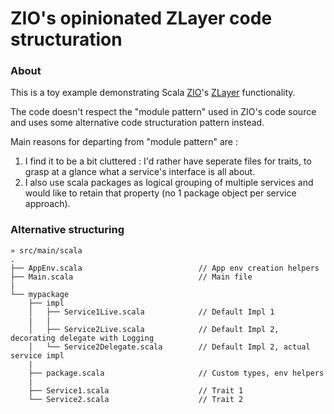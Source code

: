 # ZIO's opinionated ZLayer code structuration

### About

This is a toy example demonstrating Scala [ZIO](https://github.com/zio/zio)'s [ZLayer](https://github.com/zio/zio/blob/master/core/shared/src/main/scala/zio/ZLayer.scala) functionality.

The code doesn't respect the "module pattern" used in ZIO's code source and uses some alternative code structuration
pattern instead.

Main reasons for departing from "module pattern" are :
1. I find it to be a bit cluttered : I'd rather have seperate files for traits, to grasp at a glance what a service's
interface is all about.
2. I also use scala packages as logical grouping of multiple services and would like to retain that property (no 1
package object per service approach).

### Alternative structuring

    » src/main/scala
    .
    ├── AppEnv.scala                          // App env creation helpers
    ├── Main.scala                            // Main file
    |
    └── mypackage
        ├── impl                              
        │   ├── Service1Live.scala            // Default Impl 1
        |   |
        │   ├── Service2Live.scala            // Default Impl 2, decorating delegate with Logging
        │   └── Service2Delegate.scala        // Default Impl 2, actual service impl
        |
        ├── package.scala                     // Custom types, env helpers
        |
        ├── Service1.scala                    // Trait 1
        └── Service2.scala                    // Trait 2
